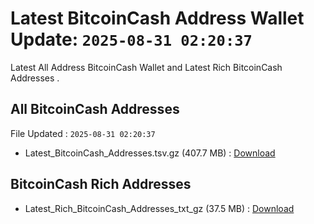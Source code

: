# Latest BitcoinCash Address Wallet Update: `2025-08-31 02:20:37`

Latest All Address BitcoinCash Wallet and Latest Rich BitcoinCash Addresses .

## All BitcoinCash Addresses

File Updated : `2025-08-31 02:20:37`

- Latest_BitcoinCash_Addresses.tsv.gz (407.7 MB) : [Download](https://github.com/Pymmdrza/Rich-Address-Wallet/releases/tag/BitcoinCash)

## BitcoinCash Rich Addresses

- Latest_Rich_BitcoinCash_Addresses_txt_gz (37.5 MB) : [Download](https://github.com/Pymmdrza/Rich-Address-Wallet/releases/tag/BitcoinCash)
